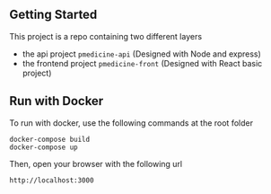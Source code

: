 ## Getting Started

This project is a repo containing two different layers
- the api project `pmedicine-api` (Designed with Node and express)
- the frontend project `pmedicine-front` (Designed with React basic project)

## Run with Docker
To run with docker, use the following commands at the root folder
```
docker-compose build 
docker-compose up
```
Then, open your browser with the following url
```
http://localhost:3000
```
